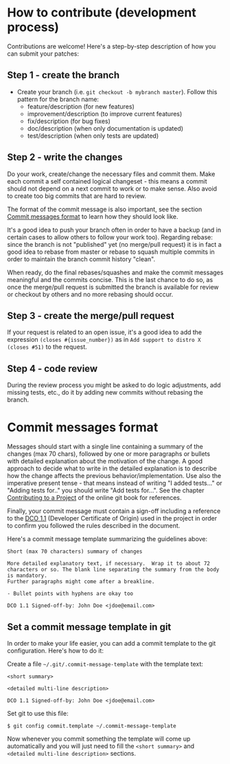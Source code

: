 <!--
Copyright 2017 IBM Corp.

Licensed under the Apache License, Version 2.0 (the "License");
you may not use this file except in compliance with the License.
You may obtain a copy of the License at

   http://www.apache.org/licenses/LICENSE-2.0

Unless required by applicable law or agreed to in writing, software
distributed under the License is distributed on an "AS IS" BASIS,
WITHOUT WARRANTIES OR CONDITIONS OF ANY KIND, either express or implied.
See the License for the specific language governing permissions and
limitations under the License.
-->
# How to contribute (development process)

Contributions are welcome! Here's a step-by-step description of how you can submit your patches:

## Step 1 - create the branch

- Create your branch (i.e. `git checkout -b mybranch master`). Follow this pattern for the branch name:
    - feature/description (for new features)
    - improvement/description (to improve current features)
    - fix/description (for bug fixes)
    - doc/description (when only documentation is updated)
    - test/description (when only tests are updated)

## Step 2 - write the changes

Do your work, create/change the necessary files and commit them. Make each commit a self contained logical changeset - this means a commit should not depend on a next commit to work or to make sense. Also avoid to create too big commits that are hard to review.

The format of the commit message is also important, see the section [Commit messages format](#commit-messages-format) to learn how they should look like.

It's a good idea to push your branch often in order to have a backup (and in certain cases to allow others to follow your work too).
Regarding rebase: since the branch is not "published" yet (no merge/pull request) it is in fact a good idea to rebase from master or rebase to squash multiple commits in order to maintain the branch commit history "clean".

When ready, do the final rebases/squashes and make the commit messages meaningful and the commits concise. This is the last chance to do so, as once the merge/pull request is submitted the branch is available for review or checkout by others and no more rebasing should occur.

## Step 3 - create the merge/pull request

If your request is related to an open issue, it's a good idea to add the expression `(closes #{issue_number})` as in `Add support to distro X (closes #51)` to the request.

## Step 4 - code review

During the review process you might be asked to do logic adjustments, add missing tests, etc., do it by adding new commits without rebasing the branch.

# Commit messages format

Messages should start with a single line containing a summary of the changes (max 70 chars), followed by one or more paragraphs or bullets with detailed explanation about the motivation
of the change. A good approach to decide what to write in the detailed explanation is to describe how the change affects the previous behavior/implementation.
Use also the imperative present tense - that means instead of writing "I added tests..." or "Adding tests for.." you should write "Add tests for...".
See the chapter [Contributing to a Project](http://git-scm.com/book/en/v2/Distributed-Git-Contributing-to-a-Project) of the online git book for references.

Finally, your commit message must contain a sign-off including a reference to the
[DCO 1.1](https://gitlab.com/tessia-project/tessia-mesh/blob/main/DCO1.1.txt) (Developer Certificate of Origin) used in the project in order to confirm you
followed the rules described in the document.

Here's a commit message template summarizing the guidelines above:

```
Short (max 70 characters) summary of changes

More detailed explanatory text, if necessary.  Wrap it to about 72
characters or so. The blank line separating the summary from the body
is mandatory.
Further paragraphs might come after a breakline.

- Bullet points with hyphens are okay too

DCO 1.1 Signed-off-by: John Doe <jdoe@email.com>
```

## Set a commit message template in git

In order to make your life easier, you can add a commit template to the git configuration. Here's how to do it:

Create a file `~/.git/.commit-message-template` with the template text:

```
<short summary>

<detailed multi-line description>

DCO 1.1 Signed-off-by: John Doe <jdoe@email.com>
```

Set git to use this file:

```
$ git config commit.template ~/.commit-message-template
```

Now whenever you commit something the template will come up automatically and you will just need to fill the `<short summary>` and `<detailed multi-line description>` sections.
